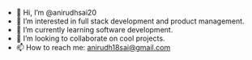 - 👋 Hi, I’m @anirudhsai20
- 👀 I’m interested in full stack development and product management.
- 🌱 I’m currently learning software development.
- 💞️ I’m looking to collaborate on cool projects.
- 📫 How to reach me: anirudh18sai@gmail.com

<!---
anirudhsai20/anirudhsai20 is a ✨ special ✨ repository because its `README.md` (this file) appears on your GitHub profile.
You can click the Preview link to take a look at your changes.
--->
